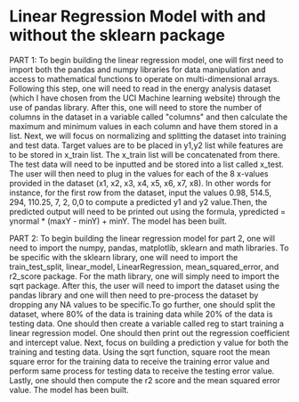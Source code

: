 # Linear Regression Model with and without the sklearn package
PART 1:
To begin building the linear regression model, one will first need to 
import both the pandas and numpy libraries for data manipulation and access to mathematical functions to operate on multi-dimensional arrays.
Following this step, one will need to read in the energy analysis dataset (which I have chosen from the UCI Machine learning website) through the use of pandas library. After this, one will need to store the number of columns in the dataset in a variable called "columns" and then calculate the maximum and minimum values in each column and have them stored in a list. Next, we will focus on normalizing and splitting the dataset into training and test data. Target values are to be placed in y1,y2 list while features are to be stored in x_train list. The x_train list will be concatenated from there. The test data will need to be inputted and be stored into a list called x_test. The user will then need to plug in the values for each of the 8 x-values provided in the dataset (x1, x2, x3, x4, x5, x6, x7, x8). In other words for instance, for the first row from the dataset, input the values 0.98, 514.5, 294, 110.25, 7, 2, 0,0 to compute a predicted y1 and y2 value.Then, the predicted output will need to be printed out using the formula, ypredicted = ynormal * (maxY - minY) + minY. The model has been built.

PART 2: 
To begin building the linear regression model for part 2, one will need to import the numpy, pandas, matplotlib, sklearn and math libraries. To be specific with the sklearn library, one will need to import the train_test_split, linear_model, LinearRegression, mean_squared_error, and r2_score package. For the math library, one will simply need to import the sqrt package. After this, the user will need to import the dataset using the pandas library and one will then need to pre-process the dataset by dropping any NA values to be specific.To go further, one should split the dataset, where 80% of the data is training data while 20% of the data is testing data. One should then create a variable called reg to start training a linear regression model. One should then print out the regression coefficient and intercept value. Next, focus on building a prediction y value for both the training and testing data. Using the sqrt function, square root the mean square error for the training data to receive the training error value and perform same process for testing data to receive the testing error value. Lastly, one should then compute the r2 score and the mean squared error value. The model has been built.

